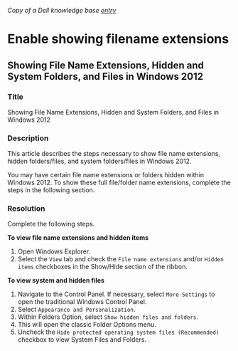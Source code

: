 *Copy of a Dell knowledge base [entry](https://support.software.dell.com/appassure/kb/118327)*

# Enable showing filename extensions

## Showing File Name Extensions, Hidden and System Folders, and Files in Windows 2012

### Title
Showing File Name Extensions, Hidden and System Folders, and Files in Windows 2012

### Description
This article describes the steps necessary to show file name extensions, hidden folders/files, and system folders/files in Windows 2012.

You may have certain file name extensions or folders hidden within Windows 2012. To show these full file/folder name extensions, complete the steps in the following section.

### Resolution
Complete the following steps.

**To view file name extensions and hidden items**

1. Open Windows Explorer.
2. Select the `View` tab and check the `File name extensions` and/or `Hidden items` checkboxes in the Show/Hide section of the ribbon.

**To view system and hidden files**

1. Navigate to the Control Panel. If necessary, select `More Settings` to open the traditional Windows Control Panel.
2. Select `Appearance and Personalization`.
3. Within Folders Option, select `Show hidden files and folders`.
4. This will open the classic Folder Options menu.
5. Uncheck the `Hide protected operating system files (Recommended)` checkbox to view System Files and Folders.